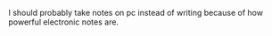 I should probably take notes on pc instead of writing because of how powerful electronic notes are.

